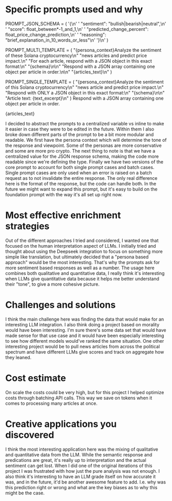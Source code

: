 # Specific prompts used and why

PROMPT_JSON_SCHEMA = (
'{\n'
' "sentiment": "bullish|bearish|neutral",\n'
' "score": float_between\*-1_and_1,\n'
' "predicted_change_percent": float_price_change_prediction,\n'
' "reasoning": "brief_explanation_in_10_words_or_less"\n'
'}\n'
)

PROMPT_MULTI_TEMPLATE = (
"{persona_context}Analyze the sentiment of these Solana cryptocurrency\n"
"news articles and predict price impact.\n"
"For each article, respond with a JSON object in this exact format:\n"
"{schema}\n\n"
"Respond with a JSON array containing one object per article in order.\n\n"
"{articles_text}\n"
)

PROMPT_SINGLE_TEMPLATE = (
"{persona_context}Analyze the sentiment of this Solana cryptocurrency\n"
"news article and predict price impact.\n"
"Respond with ONLY a JSON object in this exact format:\n"
"{schema}\n\n"
"Article text: {text_excerpt}\n"
)
Respond with a JSON array containing one object per article in order.

{articles_text}

I decided to abstract the prompts to a centralized variable vs inline to make it easier in case they were to be edited in the future. Within them I also broke down different parts of the prompt to be a bit more modular and readable. We first have the persona context which will determine the tone of the response and viewpoint. Some of the personas are more conservative and some are more pro crypto. The next thing to note is that we have a centralized value for the JSON response schema, making the code more readable since we're defining the type. Finally we have two versions of the core prompt to account for both single prompt cases and batch cases. Single prompt cases are only used when an error is raised on a batch request as to not invalidate the entire response.
The only real difference here is the format of the response, but the code can handle both. In the future we might want to expand this prompt, but it's easy to build on the foundation prompt with the way it's all set up right now.

# Most effective enrichment strategies

Out of the different approaches I tried and considered, I wanted one that focused on the human interpretation aspect of LLMs. I initially tried and thought about using the Deepseek integration to focus on something more simple like translation, but ultimately decided that a "persona based approach" would be the most interesting. That's why the prompts ask for more sentiment based responses as well as a number. The usage here combines both qualitative and quantitative data, I really think it's interesting when LLMs give quantitative data because it helps me better understand their "tone", to give a more cohesive picture.

# Challenges and solutions

I think the main challenge here was finding the data that would make for an interesting LLM integration. I also think doing a project based on morality would have been interesting. I'm sure there's some data set that would have made sense for that use case and it would have been especially interesting to see how different models would've ranked the same situation. One other interesting project would be to pull news articles from across the political spectrum and have different LLMs give scores and track on aggregate how they leaned.

# Cost estimate

On scale the costs could be very high, but for this project I helped optimize costs through batching API calls. This way we save on tokens when it comes to processing many articles at once.

# Creative applications you discovered

I think the most interesting application here was the mixing of qualitative and quantitative data from the LLM. While the semantic response and predications are great, it's really up to interpretation and the actual sentiment can get lost. When I did one of the original iterations of this project I was frustrated with how just the pure analysis was not enough. I also think it's interesting to have an LLM grade itself on how accurate it was, and in the future, it'd be another awesome feature to add. I.e. why was this prediction right or wrong and what are the key biases as to why this might be the case.

